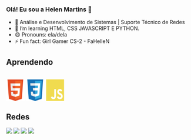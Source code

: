### Olá! Eu sou a Helen Martins 👋

- 🔭 Análise e Desenvolvimento de Sistemas | Suporte Técnico de Redes
- 🌱 I’m  learning HTML, CSS JAVASCRIPT E PYTHON.
- 😄 Pronouns: ela/dela
- ⚡ Fun fact: Girl Gamer CS-2 - FaHelleN
  
## Aprendendo
<div style="display: inline_block"><br>
  <img align="center" alt="Helen-HTML" height="60" width="50" src="https://raw.githubusercontent.com/devicons/devicon/master/icons/html5/html5-original.svg">
  <img align="center" alt="Helen-CSS" height="60" width="50" src="https://raw.githubusercontent.com/devicons/devicon/master/icons/css3/css3-original.svg">
  <img align="center" alt="Helen-JS" height="60" width="50" src="https://raw.githubusercontent.com/devicons/devicon/master/icons/javascript/javascript-plain.svg">
</div>

## Redes
<div> 
  <a href="https://www.linkedin.com/in/helen-martins-costa-535013132/"_blank"><img src="https://img.shields.io/badge/-LinkedIn-%230077B5?style=for-the-badge&logo=linkedin&logoColor=white" target="_blank"></a>
  <a href="https://www.instagram.com/fahellen_/" target="_blank"><img src="https://img.shields.io/badge/-Instagram-%23E4405F?style=for-the-badge&logo=instagram&logoColor=white" target="_blank"></a>
  <a href=""_blank"><img src="https://img.shields.io/badge/Discord-7289DA?style=for-the-badge&logo=discord&logoColor=white" target="_blank"></a> 
  <a href = "mailto:contatorafaballerini@gmail.com"><img src="https://img.shields.io/badge/-Gmail-%23333?style=for-the-badge&logo=gmail&logoColor=white" target="_blank"></a>
</div>
